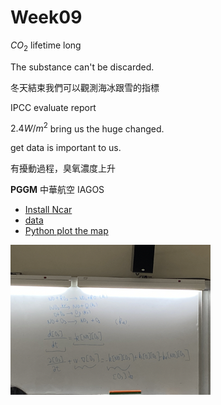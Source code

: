 # Week09

$CO_2$ lifetime long

The substance can't be discarded.

冬天結束我們可以觀測海冰跟雪的指標

IPCC evaluate report

$2.4 W/m^2$ bring us the huge changed.

get data is important to us.

有擾動過程，臭氧濃度上升

**PGGM** 中華航空 IAGOS

* [Install Ncar](https://www.ncl.ucar.edu/Download/macosx.shtml#InstallXQuartz)
* [data](https://iagos.aeris-data.fr/)
* [Python plot the map](https://www.zhihu.com/question/33783546)

![Ozone](../src/imgs/class_notes/week09.png)